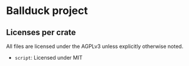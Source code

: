 # Ballduck project


## Licenses per crate

All files are licensed under the AGPLv3 unless explicitly otherwise noted.

- `script`: Licensed under MIT
